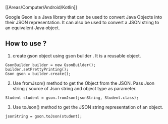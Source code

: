 [[Areas/Computer/Android/Kotlin]]

Google Gson is a Java library that can be used to convert Java Objects into their JSON representation. It can also be used to convert a JSON string to an equivalent Java object.


## How to use ?
1. create gson object using gson builder . It is a reusable object.

```
GsonBuilder builder = new GsonBuilder(); 
builder.setPrettyPrinting(); 
Gson gson = builder.create();
```

2. Use fromJson() method to get the Object from the JSON. Pass Json string / source of Json string and object type as parameter.

```
Student student = gson.fromJson(jsonString, Student.class);
```

3. Use toJson() method to get the JSON string representation of an object.

```
jsonString = gson.toJson(student);
```

